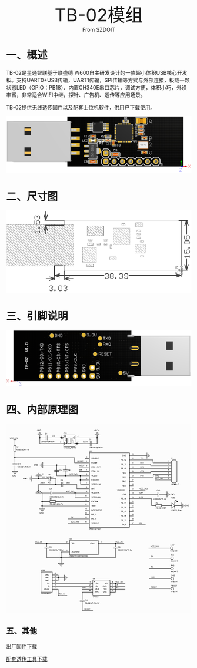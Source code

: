 <center><font size=10> TB-02模组 </center></font>
<center> From SZDOIT</center>

# 一、概述

TB-02是星通智联基于联盛德 W600自主研发设计的一款超小体积USB核心开发板。支持UART0+USB传输，UART1传输，SPI传输等方式与外部连接，板载一颗状态LED（GPIO：PB18）、内置CH340E串口芯片，调试方便，体积小巧，外设丰富，非常适合WIFI中继，探针、广告机、透传等应用场景。

TB-02提供无线透传固件以及配套上位机软件，供用户下载使用。

![img](tb_02.png)

# 二、尺寸图

![image](tb_02_size.png)

# 三、引脚说明

![image](tb_02_pinlist.png)

# 四、内部原理图

![image](tb_02_sch.png)

## 五、其他

[出厂固件下载](https://download.w600.fun/firmware/thingsturn_tb02_firmware_20190821.fls)

[配套透传工具下载](https://download.w600.fun/tool/ThingsTurn_Wireless_Config_Tools.7z)

